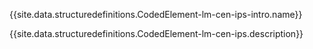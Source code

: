 {{site.data.structuredefinitions.CodedElement-lm-cen-ips-intro.name}}

{{site.data.structuredefinitions.CodedElement-lm-cen-ips.description}}


